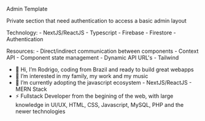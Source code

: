 Admin Template

Private section that need authentication to access a basic admin layout

Technology:
    - NextJS/ReactJS
    - Typescript
    - Firebase
    - Firestore
    - Authentication

Resources:
    - Direct/indirect communication between components
    - Context API
    - Component state management
    - Dynamic API URL's
    - Tailwind


- 👋 Hi, I’m Rodrigo, coding from Brazil and ready to build great webapps
- 👀 I’m interested in my family, my work and my music
- 🌱 I’m currently adopting the javascript ecosystem - NextJS/ReactJS - MERN Stack
- ⚡ Fullstack Developer from the begining of the web, with large knowledge in UI/UX, HTML, CSS, Javascript, MySQL, PHP and the newer technologies